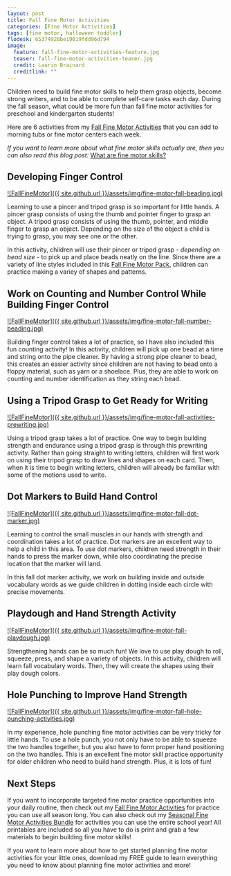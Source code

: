 ```yaml
---
layout: post
title: Fall Fine Motor Activities
categories: [Fine Motor Activities]
tags: [fine motor, halloween toddler]
flodesk: 65374920be19019fdd96d794
image:
  feature: fall-fine-motor-activities-feature.jpg
  teaser: fall-fine-motor-activities-teaser.jpg
  credit: Laurin Brainard
  creditlink: ""
---
```

Children need to build fine motor skills to help them grasp objects, become strong writers, and to be able to complete self-care tasks each day. During the fall season, what could be more fun than fall fine motor activities for preschool and kindergarten students! 

Here are 6 activities from my [Fall Fine Motor Activities](https://www.teacherspayteachers.com/Product/Fall-Fine-Motor-Skills-Activities-Hole-Punch-Tracing-Prewriting-Playdough-More-8039943?st=41030671373b72ebc21c69d36073ba04&utm_source=PB%20Blog&utm_campaign=Fine%20Motor%20Activities) that you can add to morning tubs or fine motor centers each week. 

_If you want to learn more about what fine motor skills actually are, then you can also read this blog post:_ [What are fine motor skills?](https://theprimarybrain.com/fine%20motor%20skills/2024/01/25/What-Are-Fine-Motor-Skills/)

## Developing Finger Control

[![FallFineMotor]({{ site.github.url }}/assets/img/fine-motor-fall-beading.jpg)](https://www.teacherspayteachers.com/Product/Fall-Fine-Motor-Skills-Activities-Hole-Punch-Tracing-Prewriting-Playdough-More-8039943?st=41030671373b72ebc21c69d36073ba04&utm_source=PB%20Blog&utm_campaign=Fine%20Motor%20Activities)

Learning to use a pincer and tripod grasp is so important for little hands. A pincer grasp consists of using the thumb and pointer finger to grasp an object. A tripod grasp consists of using the thumb, pointer, and middle finger to grasp an object. Depending on the size of the object a child is trying to grasp, you may see one or the other. 

In this activity, children will use their pincer or tripod grasp - _depending on bead size_ - to pick up and place beads neatly on the line. Since there are a variety of line styles included in this [Fall Fine Motor Pack](https://www.teacherspayteachers.com/Product/Fall-Fine-Motor-Skills-Activities-Hole-Punch-Tracing-Prewriting-Playdough-More-8039943?st=41030671373b72ebc21c69d36073ba04&utm_source=PB%20Blog&utm_campaign=Fine%20Motor%20Activities), children can practice making a variey of shapes and patterns.

## Work on Counting and Number Control While Building Finger Control

[![FallFineMotor]({{ site.github.url }}/assets/img/fine-motor-fall-number-beading.jpg)](https://www.teacherspayteachers.com/Product/Fall-Fine-Motor-Skills-Activities-Hole-Punch-Tracing-Prewriting-Playdough-More-8039943?st=41030671373b72ebc21c69d36073ba04&utm_source=PB%20Blog&utm_campaign=Fine%20Motor%20Activities)

Building finger control takes a lot of practice, so I have also included this fun counting activity! In this activity, children will pick up one bead at a time and string onto the pipe cleaner. By having a strong pipe cleaner to bead, this creates an easier activity since children are not having to bead onto a floppy material, such as yarn or a shoelace. Plus, they are able to work on counting and number identification as they string each bead.

## Using a Tripod Grasp to Get Ready for Writing

[![FallFineMotor]({{ site.github.url }}/assets/img/fine-motor-fall-activities-prewriting.jpg)](https://www.teacherspayteachers.com/Product/Fall-Fine-Motor-Skills-Activities-Hole-Punch-Tracing-Prewriting-Playdough-More-8039943?st=41030671373b72ebc21c69d36073ba04&utm_source=PB%20Blog&utm_campaign=Fine%20Motor%20Activities)

Using a tripod grasp takes a lot of practice. One way to begin building strength and endurance using a tripod grasp is through this prewriting activity. Rather than going straight to writing letters, children will first work on using their tripod grasp to draw lines and shapes on each card. Then, when it is time to begin writing letters, children will already be familiar with some of the motions used to write.

## Dot Markers to Build Hand Control

[![FallFineMotor]({{ site.github.url }}/assets/img/fine-motor-fall-dot-marker.jpg)](https://www.teacherspayteachers.com/Product/Fall-Fine-Motor-Skills-Activities-Hole-Punch-Tracing-Prewriting-Playdough-More-8039943?st=41030671373b72ebc21c69d36073ba04&utm_source=PB%20Blog&utm_campaign=Fine%20Motor%20Activities)

Learning to control the small muscles in our hands with strength and coordination takes a lot of practice. Dot markers are an excellent way to help a child in this area. To use dot markers, children need strength in their hands to press the marker down, while also coordinating the precise location that the marker will land. 

In this fall dot marker activity, we work on building inside and outside vocabulary words as we guide children in dotting inside each circle with precise movements. 

## Playdough and Hand Strength Activity

[![FallFineMotor]({{ site.github.url }}/assets/img/fine-motor-fall-playdough.jpg)](https://www.teacherspayteachers.com/Product/Fall-Fine-Motor-Skills-Activities-Hole-Punch-Tracing-Prewriting-Playdough-More-8039943?st=41030671373b72ebc21c69d36073ba04&utm_source=PB%20Blog&utm_campaign=Fine%20Motor%20Activities)

Strengthening hands can be so much fun! We love to use play dough to roll, squeeze, press, and shape a variety of objects. In this activity, children will learn fall vocabulary words. Then, they will create the shapes using their play dough colors. 

## Hole Punching to Improve Hand Strength

[![FallFineMotor]({{ site.github.url }}/assets/img/fine-motor-fall-hole-punching-activities.jpg)](https://www.teacherspayteachers.com/Product/Fall-Fine-Motor-Skills-Activities-Hole-Punch-Tracing-Prewriting-Playdough-More-8039943?st=41030671373b72ebc21c69d36073ba04&utm_source=PB%20Blog&utm_campaign=Fine%20Motor%20Activities)

In my experience, hole punching fine motor activities can be very tricky for little hands. To use a hole punch, you not only have to be able to squeeze the two handles together, but you also have to form proper hand positioning on the two handles. This is an excellent fine motor skill practice opportunity for older children who need to build hand strength. Plus, it is lots of fun!

## Next Steps

If you want to incorporate targeted fine motor practice opportunities into your daily routine, then check out my [Fall Fine Motor Activities](https://www.teacherspayteachers.com/Product/Fall-Fine-Motor-Skills-Activities-Hole-Punch-Tracing-Prewriting-Playdough-More-8039943?st=41030671373b72ebc21c69d36073ba04&utm_source=PB%20Blog&utm_campaign=Fine%20Motor%20Activities) for practice you can use all season long. You can also check out my [Seasonal Fine Motor Activities Bundle](https://www.teacherspayteachers.com/Product/Fall-and-Winter-Fine-Motor-Skills-Activities-All-Seasons-GROWING-BUNDLE-7240892?utm_source=PB%20Blog&utm_campaign=Spring%20Fine%20Motor%20Post) for activities you can use the entire school year! All printables are included so all you have to do is print and grab a few materials to begin building fine motor skills!

If you want to learn more about how to get started planning fine motor activities for your little ones, download my FREE guide to learn everything you need to know about planning fine motor activities and more!